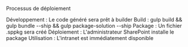 Processus de déploiement

Développement : Le code généré sera prêt à builder
Build : gulp build && gulp bundle --ship && gulp package-solution --ship
Package : Un fichier .sppkg sera créé
Déploiement : L'administrateur SharePoint installe le package
Utilisation : L'intranet est immédiatement disponible